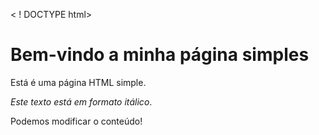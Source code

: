 < ! DOCTYPE html>

<html>

<head>

<title>Uma Página Simples</title>
</head>

<body>

<h1>Bem-vindo a minha página simples</h1>

<p>Está é uma página HTML simple.</p>

<p><i>Este texto está em formato itálico</i>.</p>

<p>Podemos modificar o conteúdo!</p>

</body>
</html>
